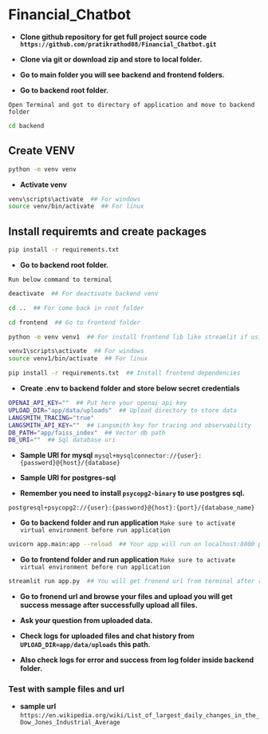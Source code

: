 # Financial_Chatbot

- **Clone github repository for get full project source code `https://github.com/pratikrathod08/Financial_Chatbot.git`**

- **Clone via git or download zip and store to local folder.** 

- **Go to main folder you will see backend and frontend folders.** 

- **Go to backend root folder.**

`Open Terminal and got to directory of application and move to backend folder `
```bash 
cd backend
```

## Create VENV

```bash 
python -m venv venv 
```

- **Activate venv** 
```bash 
venv\scripts\activate  ## For windows
source venv/bin/activate  ## For linux
```

## Install requiremts and create packages 

```bash 
pip install -r requirements.txt
```

- **Go to backend root folder.**

`Run below command to terminal `
```bash  
deactivate  ## For deactivate backend venv
```

```bash
cd ..  ## For come back in root folder
```

```bash 
cd frontend  ## Go to frontend folder
```

```bash  
python -m venv venv1  ## For install frontend lib like streamlit if using node or other tech it id not required
```

```bash 
venv1\scripts\activate  ## For windows
source venv1/bin/activate  ## For linux
```

```bash 
pip install -r requirements.txt  ## Install frontend dependencies
```

- **Create .env to backend folder and store below secret credentials** 
```bash
OPENAI_API_KEY=""  ## Put here your openai api key
UPLOAD_DIR="app/data/uploads"  ## Upload directory to store data
LANGSMITH_TRACING="true"
LANGSMITH_API_KEY=""  ## Langsmith key for tracing and observability
DB_PATH="app/faiss_index"  ## Vector db path
DB_URI=""  ## Sql database uri

```

- **Sample URI for mysql** 
`mysql+mysqlconnector://{user}:{password}@{host}/{database}`

- **Sample URI for postgres-sql**

- **Remember you need to install `psycopg2-binary` to use postgres sql.**

`postgresql+psycopg2://{user}:{password}@{host}:{port}/{database_name}`

- **Go to backend folder and run application**
`Make sure to activate virtual environment before run application`
```bash 
uvicorn app.main:app --reload  ## Your app will run on localhost:8000 port
```

- **Go to frontend folder and run application**
`Make sure to activate virtual environment before run application`
```bash 
streamlit run app.py  ## You will get fronend url from terminal after run app 
```

- **Go to fronend url and browse your files and upload you will get success message after successfully upload all files.** 

- **Ask your question from uploaded data.** 

- **Check logs for uploaded files and chat history from `UPLOAD_DIR=app/data/uploads` this path.**
- **Also check logs for error and success from log folder inside backend folder.**

### Test with sample files and url  

- **sample url**
`https://en.wikipedia.org/wiki/List_of_largest_daily_changes_in_the_Dow_Jones_Industrial_Average`